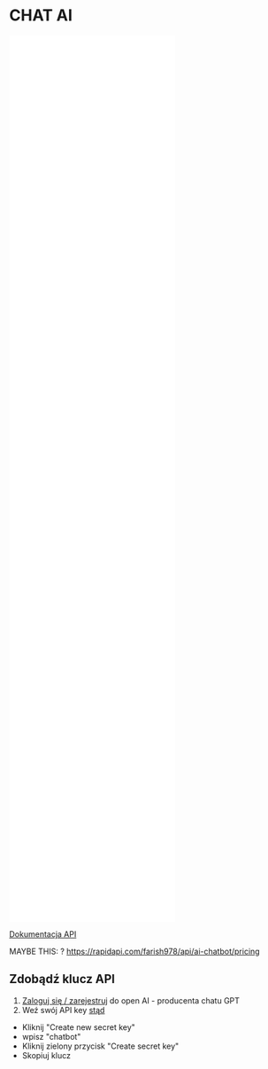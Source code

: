 # CHAT AI

<iframe src="src_html/chatai.html" style="min-height:40vh;border:none;z-index:1;"></iframe>

[Dokumentacja API](https://platform.openai.com/docs/api-reference/chat/create)

MAYBE THIS: ?
https://rapidapi.com/farish978/api/ai-chatbot/pricing

## Zdobądź klucz API
1. [Zaloguj się / zarejestruj](https://platform.openai.com/overview) do open AI - producenta chatu GPT
2. Weź swój API key [stąd](https://platform.openai.com/account/api-keys)
  - Kliknij "Create new secret key" 
  - wpisz "chatbot"
  - Kliknij zielony przycisk "Create secret key" 
  - Skopiuj klucz
  